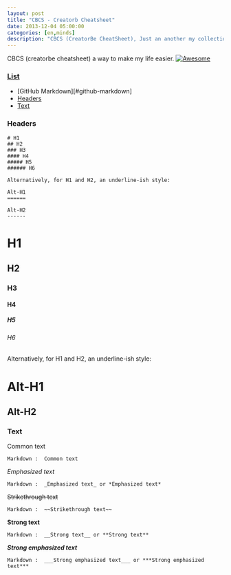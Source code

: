 ```yaml
---
layout: post
title: "CBCS - Creatorb Cheatsheet"
date: 2013-12-04 05:00:00
categories: [en,minds]
description: "CBCS (CreatorBe CheatSheet), Just an another my collections cheatsheet"
---
```


CBCS (creatorbe cheatsheet) a way to make my life easier. [![Awesome](https://cdn.rawgit.com/sindresorhus/awesome/d7305f38d29fed78fa85652e3a63e154dd8e8829/media/badge.svg)](https://github.com/sindresorhus/awesome)

### [List](#list)
- [GitHub Markdown][#github-markdown]
 - [Headers](#headers)
 - [Text](#text)

### Headers
 
```no-highlight
# H1
## H2
### H3
#### H4
##### H5
###### H6
 
Alternatively, for H1 and H2, an underline-ish style:
 
Alt-H1
======
 
Alt-H2
------
```
 
# H1
## H2
### H3
#### H4
##### H5
###### H6
 
Alternatively, for H1 and H2, an underline-ish style:
 
Alt-H1
======
 
Alt-H2
------

### Text

 Common text

    Markdown :  Common text

_Emphasized text_

    Markdown :  _Emphasized text_ or *Emphasized text*

~~Strikethrough text~~

    Markdown :  ~~Strikethrough text~~

__Strong text__

    Markdown :  __Strong text__ or **Strong text**

___Strong emphasized text___

    Markdown :  ___Strong emphasized text___ or ***Strong emphasized text***


